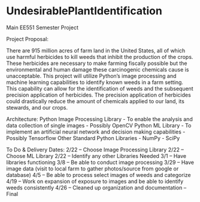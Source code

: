 # UndesirablePlantIdentification
Main EE551 Semester Project

Project Proposal:
	
There are 915 million acres of farm land in the United States, all of which use harmful herbicides to kill weeds that inhibit the production of the crops. These herbicides are necessary to make farming fiscally possible but the environmental and human damage these carcinogenic chemicals cause is unacceptable. This project will utilize Python’s image processing and machine learning capabilities to identify known weeds in a farm setting. This capability can allow for the identification of weeds and the subsequent precision application of herbicides. The precision application of herbicides could drastically reduce the amount of chemicals applied to our land, its stewards, and our crops.

Architecture:
Python Image Processing Library - To enable the analysis and data collection of single images - Possibly OpenCV
Python ML Library - To implement an artificial neural network and decision making capabilities - Possibly Tensorflow
Other Standard Python Libraries - NumPy - SciPy

To Do & Delivery Dates:
2/22 – Choose Image Processing Library
2/22 – Choose ML Library
2/22 – Identify any other Libraries Needed
3/1 – Have libraries functioning
3/8 – Be able to conduct image processing
3/29 – Have image data (visit to local farm to gather photos/source from google or database)
4/5 – Be able to process select images of weeds and categorize
4/19 – Work on expansion of exposure to images and be able to identify weeds consistently
4/26 – Cleaned up organization and documentation – Final
